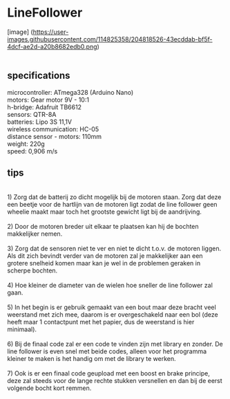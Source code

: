 # LineFollower
[image] (https://user-images.githubusercontent.com/114825358/204818526-43ecddab-bf5f-4dcf-ae2d-a20b8682edb0.png)
<br />
<br />

## specifications
microcontroller: ATmega328 (Arduino Nano)
<br />
motors: Gear motor 9V - 10:1
<br />
h-bridge: Adafruit TB6612
<br />
sensors: QTR-8A
<br />
batteries: Lipo 3S 11,1V
<br />
wireless communication: HC-05
<br />
distance sensor - motors: 110mm
<br />
weight: 220g
<br />
speed: 0,906 m/s
<br />

## tips
<br />
1) Zorg dat de batterij zo dicht mogelijk bij de motoren staan. Zorg dat deze een beetje voor de hartlijn van de motoren ligt zodat de line follower geen wheelie maakt maar toch het grootste gewicht ligt bij de aandrijving.
<br />
<br />
2) Door de motoren breder uit elkaar te plaatsen kan hij de bochten makkelijker nemen.
<br />
<br />
3) Zorg dat de sensoren niet te ver en niet te dicht t.o.v. de motoren liggen. Als dit zich bevindt verder van de motoren zal je makkelijker aan een grotere snelheid komen maar kan je wel in de problemen geraken in scherpe bochten.
<br />
<br />
4) Hoe kleiner de diameter van de wielen hoe sneller de line follower zal gaan.
<br />
<br />
5) In het begin is er gebruik gemaakt van een bout maar deze bracht veel weerstand met zich mee, daarom is er overgeschakeld naar een bol (deze heeft maar 1 contactpunt met het papier, dus de weerstand is hier minimaal).
<br />
<br />
6) Bij de finaal code zal er een code te vinden zijn met library en zonder. De line follower is even snel met beide codes, alleen voor het programma kleiner te maken is het handig om met de library te werken.
<br />
<br />
7) Ook is er een finaal code geupload met een boost en brake principe, deze zal steeds voor de lange rechte stukken versnellen en dan bij de eerst volgende bocht kort remmen.
<br />
<br />
